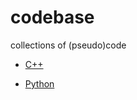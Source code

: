 # codebase
collections of (pseudo)code

- [C++](https://github.com/Kur1su0/codebase/blob/main/CPP_basics.md)

- [Python](https://github.com/Kur1su0/codebase/blob/main/python_basics.md)
